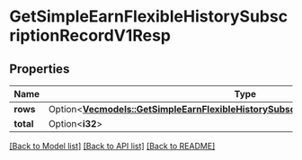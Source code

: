 # GetSimpleEarnFlexibleHistorySubscriptionRecordV1Resp

## Properties

Name | Type | Description | Notes
------------ | ------------- | ------------- | -------------
**rows** | Option<[**Vec<models::GetSimpleEarnFlexibleHistorySubscriptionRecordV1RespRowsInner>**](GetSimpleEarnFlexibleHistorySubscriptionRecordV1Resp_rows_inner.md)> |  | [optional]
**total** | Option<**i32**> |  | [optional]

[[Back to Model list]](../README.md#documentation-for-models) [[Back to API list]](../README.md#documentation-for-api-endpoints) [[Back to README]](../README.md)


